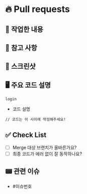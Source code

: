 # 🔥 Pull requests

## 👷 작업한 내용

<!-- 작업한 내용을 적어주세요. -->

## 🚨 참고 사항

<!-- 참고할 사항이 있다면 적어주세요. -->

## 📸 스크린샷

<!-- 구현한 ui가 있다면 첨부해주세요. -->

## 🖥️ 주요 코드 설명

<!-- 주요 코드에 대한 설명을 작성해주세요. -->

`login`

- 코드 설명

```language
// 코드는 이 사이에 작성해주세요!
```

## ✅ Check List

- [ ] Merge 대상 브랜치가 올바른가요?
- [ ] 최종 코드가 에러 없이 잘 동작하나요?

## 📟 관련 이슈

- #이슈번호
